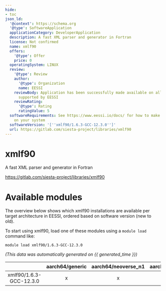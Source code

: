 ```yaml
---
hide:
- toc
json_ld:
  '@context': https://schema.org
  '@type': SoftwareApplication
  applicationCategory: DeveloperApplication
  description: A fast XML parser and generator in Fortran
  license: Not confirmed
  name: xmlf90
  offers:
    '@type': Offer
    price: 0
  operatingSystem: LINUX
  review:
    '@type': Review
    author:
      '@type': Organization
      name: EESSI
    reviewBody: Application has been successfully made available on all architectures
      supported by EESSI
    reviewRating:
      '@type': Rating
      ratingValue: 5
  softwareRequirements: See https://www.eessi.io/docs/ for how to make EESSI available
    on your system
  softwareVersion: '[''xmlf90/1.6.3-GCC-12.3.0'']'
  url: https://gitlab.com/siesta-project/libraries/xmlf90
---
```


xmlf90
======


A fast XML parser and generator in Fortran

https://gitlab.com/siesta-project/libraries/xmlf90
# Available modules


The overview below shows which xmlf90 installations are available per target architecture in EESSI, ordered based on software version (new to old).

To start using xmlf90, load one of these modules using a `module load` command like:

```shell
module load xmlf90/1.6.3-GCC-12.3.0
```

*(This data was automatically generated on {{ generated_time }})*  

| |aarch64/generic|aarch64/neoverse_n1|aarch64/neoverse_v1|aarch64/nvidia/grace|x86_64/generic|x86_64/amd/zen2|x86_64/amd/zen3|x86_64/amd/zen4|x86_64/intel/haswell|x86_64/intel/sapphirerapids|x86_64/intel/skylake_avx512|
| :---: | :---: | :---: | :---: | :---: | :---: | :---: | :---: | :---: | :---: | :---: | :---: |
|xmlf90/1.6.3-GCC-12.3.0|x|x|x|x|x|x|x|x|x|x|x|
